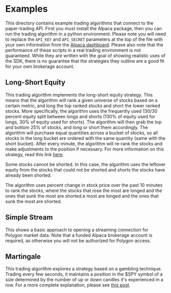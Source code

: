 # Examples

This directory contains example trading algorithms that connect to the paper-trading API.  First you must install the Alpaca package, then you can run the trading algorithm in a python environment.  Please note you will need to replace the `API_KEY` and `API_SECRET` parameters at the top of the file with your own information from the [Alpaca dashboard](https://app.alpaca.markets/).  Please also note that the performance of these scripts in a real trading environment is not guaranteed. While they are written with the goal of showing realistic uses of the SDK, there is no guarantee that the strategies they outline are a good fit for your own brokerage account.

## Long-Short Equity

This trading algorithm implements the long-short equity strategy.  This means that the algorithm will rank a given universe of stocks based on a certain metric, and long the top ranked stocks and short the lower ranked stocks.  More specifically, the algorithm uses the frequently used 130/30 percent equity split between longs and shorts (130% of equity used for longs, 30% of equity used for shorts).  The algorithm will then grab the top and bottom 25% of stocks, and long or short them accordingly.  The algorithm will purchase equal quantities across a bucket of stocks, so all stocks in the long bucket are ordered with the same quantity (same with the short bucket).  After every minute, the algorithm will re-rank the stocks and make adjustments to the position if necessary.  For more information on this strategy, read this link [here](https://www.investopedia.com/terms/l/long-shortequity.asp).

Some stocks cannot be shorted.  In this case, the algorithm uses the leftover equity from the stocks that could not be shorted and shorts the stocks have already been shorted.

The algorithm uses percent change in stock price over the past 10 minutes to rank the stocks, where the stocks that rose the most are longed and the ones that sunk the most are shorted.e most are longed and the ones that sunk the most are shorted.

## Simple Stream

This shows a basic approach to opening a streaming connection for Polygon market data. Note that a funded Alpaca brokerage account is required, as otherwise you will not be authorized for Polygon access.

## Martingale

This trading algorithm explores a strategy based on a gambling technique. Trading every few seconds, it maintains a position in the $SPY symbol of a size determined by the number of up or down candles it's experienced in a row. For a more complete explanation, please see [this post](https://forum.alpaca.markets/t/martingale-day-trading-with-the-alpaca-trading-api/).
